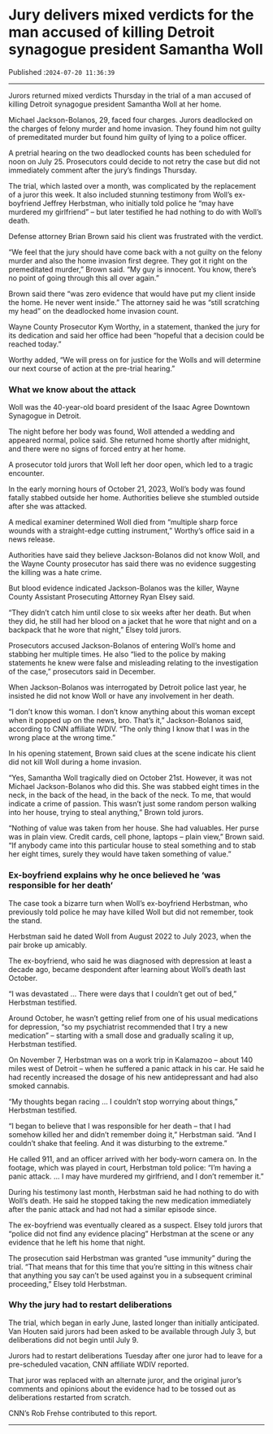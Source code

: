 # Jury delivers mixed verdicts for the man accused of killing Detroit synagogue president Samantha Woll

Published :`2024-07-20 11:36:39`

---

Jurors returned mixed verdicts Thursday in the trial of a man accused of killing Detroit synagogue president Samantha Woll at her home.

Michael Jackson-Bolanos, 29, faced four charges. Jurors deadlocked on the charges of felony murder and home invasion. They found him not guilty of premeditated murder but found him guilty of lying to a police officer.

A pretrial hearing on the two deadlocked counts has been scheduled for noon on July 25. Prosecutors could decide to not retry the case but did not immediately comment after the jury’s findings Thursday.

The trial, which lasted over a month, was complicated by the replacement of a juror this week. It also included stunning testimony from Woll’s ex-boyfriend Jeffrey Herbstman, who initially told police he “may have murdered my girlfriend” – but later testified he had nothing to do with Woll’s death.

Defense attorney Brian Brown said his client was frustrated with the verdict.

“We feel that the jury should have come back with a not guilty on the felony murder and also the home invasion first degree. They got it right on the premeditated murder,” Brown said. “My guy is innocent. You know, there’s no point of going through this all over again.”

Brown said there “was zero evidence that would have put my client inside the home. He never went inside.” The attorney said he was “still scratching my head” on the deadlocked home invasion count.

Wayne County Prosecutor Kym Worthy, in a statement, thanked the jury for its dedication and said her office had been “hopeful that a decision could be reached today.”

Worthy added, “We will press on for justice for the Wolls and will determine our next course of action at the pre-trial hearing.”

### What we know about the attack

Woll was the 40-year-old board president of the Isaac Agree Downtown Synagogue in Detroit.

The night before her body was found, Woll attended a wedding and appeared normal, police said. She returned home shortly after midnight, and there were no signs of forced entry at her home.

A prosecutor told jurors that Woll left her door open, which led to a tragic encounter.

In the early morning hours of October 21, 2023, Woll’s body was found fatally stabbed outside her home. Authorities believe she stumbled outside after she was attacked.

A medical examiner determined Woll died from “multiple sharp force wounds with a straight-edge cutting instrument,” Worthy’s office said in a news release.

Authorities have said they believe Jackson-Bolanos did not know Woll, and the Wayne County prosecutor has said there was no evidence suggesting the killing was a hate crime.

But blood evidence indicated Jackson-Bolanos was the killer, Wayne County Assistant Prosecuting Attorney Ryan Elsey said.

“They didn’t catch him until close to six weeks after her death. But when they did, he still had her blood on a jacket that he wore that night and on a backpack that he wore that night,” Elsey told jurors.

Prosecutors accused Jackson-Bolanos of entering Woll’s home and stabbing her multiple times. He also “lied to the police by making statements he knew were false and misleading relating to the investigation of the case,” prosecutors said in December.

When Jackson-Bolanos was interrogated by Detroit police last year, he insisted he did not know Woll or have any involvement in her death.

“I don’t know this woman. I don’t know anything about this woman except when it popped up on the news, bro. That’s it,” Jackson-Bolanos said, according to CNN affiliate WDIV. “The only thing I know that I was in the wrong place at the wrong time.”

In his opening statement, Brown said clues at the scene indicate his client did not kill Woll during a home invasion.

“Yes, Samantha Woll tragically died on October 21st. However, it was not Michael Jackson-Bolanos who did this. She was stabbed eight times in the neck, in the back of the head, in the back of the neck. To me, that would indicate a crime of passion. This wasn’t just some random person walking into her house, trying to steal anything,” Brown told jurors.

“Nothing of value was taken from her house. She had valuables. Her purse was in plain view. Credit cards, cell phone, laptops – plain view,” Brown said. “If anybody came into this particular house to steal something and to stab her eight times, surely they would have taken something of value.”

### Ex-boyfriend explains why he once believed he ‘was responsible for her death’

The case took a bizarre turn when Woll’s ex-boyfriend Herbstman, who previously told police he may have killed Woll but did not remember, took the stand.

Herbstman said he dated Woll from August 2022 to July 2023, when the pair broke up amicably.

The ex-boyfriend, who said he was diagnosed with depression at least a decade ago, became despondent after learning about Woll’s death last October.

“I was devastated … There were days that I couldn’t get out of bed,” Herbstman testified.

Around October, he wasn’t getting relief from one of his usual medications for depression, “so my psychiatrist recommended that I try a new medication” – starting with a small dose and gradually scaling it up, Herbstman testified.

On November 7, Herbstman was on a work trip in Kalamazoo – about 140 miles west of Detroit – when he suffered a panic attack in his car. He said he had recently increased the dosage of his new antidepressant and had also smoked cannabis.

“My thoughts began racing … I couldn’t stop worrying about things,” Herbstman testified.

“I began to believe that I was responsible for her death – that I had somehow killed her and didn’t remember doing it,” Herbstman said. “And I couldn’t shake that feeling. And it was disturbing to the extreme.”

He called 911, and an officer arrived with her body-worn camera on. In the footage, which was played in court, Herbstman told police: “I’m having a panic attack. … I may have murdered my girlfriend, and I don’t remember it.”

During his testimony last month, Herbstman said he had nothing to do with Woll’s death. He said he stopped taking the new medication immediately after the panic attack and had not had a similar episode since.

The ex-boyfriend was eventually cleared as a suspect. Elsey told jurors that “police did not find any evidence placing” Herbstman at the scene or any evidence that he left his home that night.

The prosecution said Herbstman was granted “use immunity” during the trial. “That means that for this time that you’re sitting in this witness chair that anything you say can’t be used against you in a subsequent criminal proceeding,” Elsey told Herbstman.

### Why the jury had to restart deliberations

The trial, which began in early June, lasted longer than initially anticipated. Van Houten said jurors had been asked to be available through July 3, but deliberations did not begin until July 9.

Jurors had to restart deliberations Tuesday after one juror had to leave for a pre-scheduled vacation, CNN affiliate WDIV reported.

That juror was replaced with an alternate juror, and the original juror’s comments and opinions about the evidence had to be tossed out as deliberations restarted from scratch.

CNN’s Rob Frehse contributed to this report.

---

